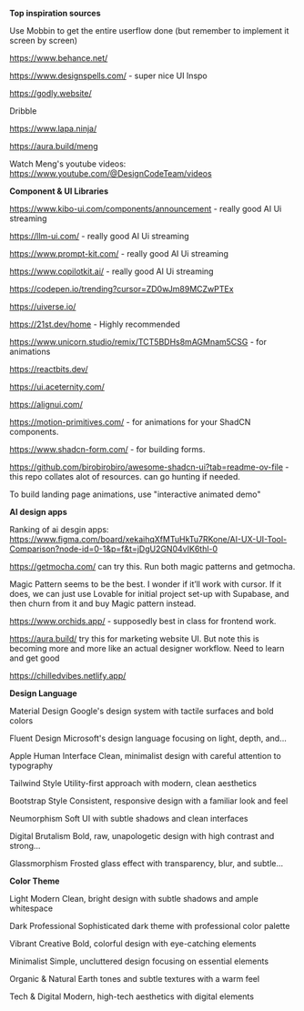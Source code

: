 **Top inspiration sources**

Use Mobbin to get the entire userflow done (but remember to implement it screen by screen)

https://www.behance.net/

https://www.designspells.com/ - super nice UI Inspo

https://godly.website/

Dribble

https://www.lapa.ninja/

https://aura.build/meng

Watch Meng's youtube videos: https://www.youtube.com/@DesignCodeTeam/videos

**Component & UI Libraries**

https://www.kibo-ui.com/components/announcement - really good AI Ui streaming

https://llm-ui.com/ - really good AI Ui streaming

https://www.prompt-kit.com/ - really good AI Ui streaming

https://www.copilotkit.ai/ - really good AI Ui streaming

https://codepen.io/trending?cursor=ZD0wJm89MCZwPTEx

https://uiverse.io/

https://21st.dev/home - Highly recommended

https://www.unicorn.studio/remix/TCT5BDHs8mAGMnam5CSG - for animations

https://reactbits.dev/

https://ui.aceternity.com/

https://alignui.com/

https://motion-primitives.com/ - for animations for your ShadCN components.

https://www.shadcn-form.com/ - for building forms.

https://github.com/birobirobiro/awesome-shadcn-ui?tab=readme-ov-file - this repo collates alot of resources. can go hunting if needed.

To build landing page animations, use "interactive animated demo"

**AI design apps**

Ranking of ai desgin apps: https://www.figma.com/board/xekaihqXfMTuHkTu7RKone/AI-UX-UI-Tool-Comparison?node-id=0-1&p=f&t=jDgU2GN04vIK6thl-0

https://getmocha.com/ can try this. Run both magic patterns and getmocha.

Magic Pattern seems to be the best. I wonder if it’ll work with cursor. If it does, we can just use Lovable for initial project set-up with Supabase, and then churn from it and buy Magic pattern instead.

https://www.orchids.app/ - supposedly best in class for frontend work.

https://aura.build/ try this for marketing website UI. But note this is becoming more and more like an actual designer workflow. Need to learn and get good

https://chilledvibes.netlify.app/

**Design Language**

Material Design
Google's design system with tactile surfaces and bold colors

Fluent Design
Microsoft's design language focusing on light, depth, and...

Apple Human Interface
Clean, minimalist design with careful attention to typography

Tailwind Style
Utility-first approach with modern, clean aesthetics

Bootstrap Style
Consistent, responsive design with a familiar look and feel

Neumorphism
Soft UI with subtle shadows and clean interfaces

Digital Brutalism
Bold, raw, unapologetic design with high contrast and strong...

Glassmorphism
Frosted glass effect with transparency, blur, and subtle...

**Color Theme**

Light Modern
Clean, bright design with subtle shadows and ample whitespace

Dark Professional
Sophisticated dark theme with professional color palette

Vibrant Creative
Bold, colorful design with eye-catching elements

Minimalist
Simple, uncluttered design focusing on essential elements

Organic & Natural
Earth tones and subtle textures with a warm feel

Tech & Digital
Modern, high-tech aesthetics with digital elements
